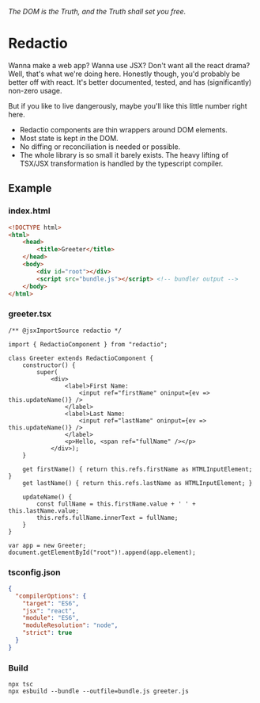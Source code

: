 *The DOM is the Truth, and the Truth shall set you free.*

# Redactio

Wanna make a web app?  Wanna use JSX?  Don't want all the react drama? Well, that's what we're doing here.  Honestly though, you'd probably be better off with react.  It's better documented, tested, and has (significantly) non-zero usage.

But if you like to live dangerously, maybe you'll like this little number right here.

 * Redactio components are thin wrappers around DOM elements.
 * Most state is kept *in* the DOM.
 * No diffing or reconciliation is needed or possible.
 * The whole library is so small it barely exists.  The heavy lifting of TSX/JSX transformation is handled by the typescript compiler.

## Example

### index.html
```html
<!DOCTYPE html>
<html>
    <head>
        <title>Greeter</title>
    </head>
    <body>
        <div id="root"></div>
        <script src="bundle.js"></script> <!-- bundler output -->
    </body>
</html>
```

### greeter.tsx
```tsx
/** @jsxImportSource redactio */

import { RedactioComponent } from "redactio";

class Greeter extends RedactioComponent {
    constructor() {
        super(
            <div>
                <label>First Name: 
                    <input ref="firstName" oninput={ev => this.updateName()} />
                </label>
                <label>Last Name: 
                    <input ref="lastName" oninput={ev => this.updateName()} />
                </label>
                <p>Hello, <span ref="fullName" /></p>
            </div>);
    }

    get firstName() { return this.refs.firstName as HTMLInputElement; }
    get lastName() { return this.refs.lastName as HTMLInputElement; }

    updateName() {
        const fullName = this.firstName.value + ' ' + this.lastName.value;
        this.refs.fullName.innerText = fullName;
    }
}

var app = new Greeter;
document.getElementById("root")!.append(app.element);
```

### tsconfig.json

```json
{
  "compilerOptions": {
    "target": "ES6",
    "jsx": "react",
    "module": "ES6",
    "moduleResolution": "node",
    "strict": true
  }
}
```

### Build

```
npx tsc
npx esbuild --bundle --outfile=bundle.js greeter.js
```

